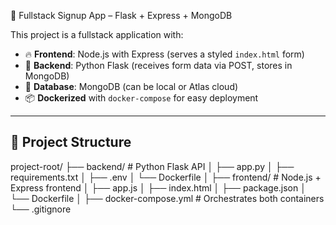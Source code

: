 🐳 Fullstack Signup App – Flask + Express + MongoDB

This project is a fullstack application with:

- 🔥 **Frontend**: Node.js with Express (serves a styled `index.html` form)
- 🧠 **Backend**: Python Flask (receives form data via POST, stores in MongoDB)
- 🐬 **Database**: MongoDB (can be local or Atlas cloud)
- 📦 **Dockerized** with `docker-compose` for easy deployment

---

## 🚀 Project Structure

project-root/
├── backend/ # Python Flask API
│ ├── app.py
│ ├── requirements.txt
│ ├── .env
│ └── Dockerfile
│
├── frontend/ # Node.js + Express frontend
│ ├── app.js
│ ├── index.html
│ ├── package.json
│ └── Dockerfile
│
├── docker-compose.yml # Orchestrates both containers
└── .gitignore

